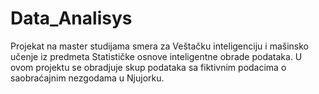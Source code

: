 # Data_Analisys

Projekat na master studijama smera za Veštačku inteligenciju i mašinsko učenje iz predmeta Statističke osnove inteligentne obrade podataka. U ovom projektu se obradjuje skup podataka sa fiktivnim podacima o saobraćajnim nezgodama u Njujorku.
